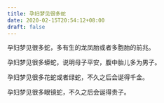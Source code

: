 ```yaml
---
title: 孕妇梦见很多蛇
date: 2020-02-15T20:54:12+08:00
draft: false
---
```


孕妇梦见很多蛇，多有生的龙凤胎或者多胞胎的前兆。


孕妇梦见很多蟒蛇，说明母子平安，腹中胎儿多为男子。


孕妇梦见很多花蛇或者绿蛇，不久之后会诞得千金。


孕妇梦见很多眼镜蛇，不久之后会诞得贵子。


